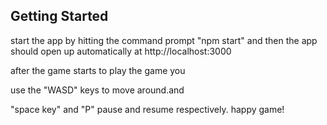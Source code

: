 ## Getting Started

start the app by hitting the command prompt
"npm start" 
and then the app should 
open up automatically at http://localhost:3000 

after the game starts to play the game you

use the "WASD" keys to move around.and 

"space key" and "P" pause and resume respectively.
happy game!